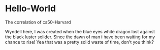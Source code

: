 # Hello-World
The correlation of cs50-Harvard

Wyndell here, I was created when the blue eyes white dragon lost against the black luster solider. Since the dawn of man i have been waiting for my chance to rise!
Yea that was a pretty solid waste of time, don't you think?
